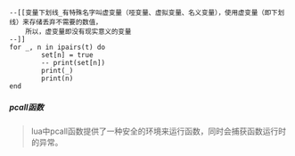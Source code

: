 ```
--[[变量下划线_有特殊名字叫虚变量（哑变量、虚拟变量、名义变量），使用虚变量（即下划线）来存储丢弃不需要的数值，
    所以，虚变量即没有现实意义的变量
--]]
for _, n in ipairs(t) do
        set[n] = true
        -- print(set[n])
        print(_)
        print(n)
end
```
##### pcall函数
> lua中pcall函数提供了一种安全的环境来运行函数，同时会捕获函数运行时的异常。